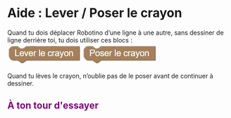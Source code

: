 # Aide : Lever / Poser le crayon
Quand tu dois déplacer Robotino d’une ligne à une autre, sans dessiner de ligne derrière toi, tu dois utiliser ces blocs :<br>
![Lever][lever_crayon]
![Poser][poser_crayon]
<br>


Quand tu lèves le crayon, n’oublie pas de le poser avant de continuer à dessiner.<br>

## <span style="color: #800080">À ton tour d'essayer</span>

[lever_crayon]:img/lever_crayon.png
[poser_crayon]:img/poser_crayon.png